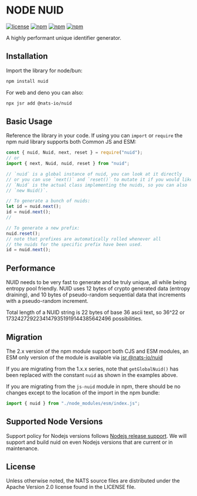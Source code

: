 # NODE NUID

[![license](https://img.shields.io/github/license/nats-io/node-nuid.svg)](https://www.apache.org/licenses/LICENSE-2.0)
[![npm](https://img.shields.io/npm/v/nuid.svg)](https://www.npmjs.com/package/nuid)
[![npm](https://img.shields.io/npm/dt/nuid.svg)](https://www.npmjs.com/package/nuid)
[![npm](https://img.shields.io/npm/dm/nuid.svg)](https://www.npmjs.com/package/nuid)

A highly performant unique identifier generator.

## Installation

Import the library for node/bun:

```bash
npm install nuid
```

For web and deno you can also:

```bash
npx jsr add @nats-io/nuid
```

## Basic Usage

Reference the library in your code. If using you can `import` or `require` the
npm nuid library supports both Common JS and ESM:

```javascript
const { nuid, Nuid, next, reset } = require("nuid");
// or
import { next, Nuid, nuid, reset } from "nuid";

// `nuid` is a global instance of nuid, you can look at it directly
// or you can use `next()` and `reset()` to mutate it if you would like.
// `Nuid` is the actual class implementing the nuids, so you can also
// `new Nuid()`.
```

```javascript
// To generate a bunch of nuids:
let id = nuid.next();
id = nuid.next();
//

// To generate a new prefix:
nuid.reset();
// note that prefixes are automatically rolled whenever all
// the nuids for the specific prefix have been used.
id = nuid.next();
```

## Performance

NUID needs to be very fast to generate and be truly unique, all while being
entropy pool friendly. NUID uses 12 bytes of crypto generated data (entropy
draining), and 10 bytes of pseudo-random sequential data that increments with a
pseudo-random increment.

Total length of a NUID string is 22 bytes of base 36 ascii text, so 36^22 or
17324272922341479351919144385642496 possibilities.

## Migration

The 2.x version of the npm module support both CJS and ESM modules, an ESM only
version of the module is available via
[jsr @nats-io/nuid](https://jsr.io/@nats-io/nuid)

If you are migrating from the 1.x.x series, note that `getGlobalNuid()` has been
replaced with the constant `nuid` as shown in the examples above.

If you are migrating from the `js-nuid` module in npm, there should be no
changes except to the location of the import in the npm bundle:

```typescript
import { nuid } from "./node_modules/esm/index.js";
```

## Supported Node Versions

Support policy for Nodejs versions follows
[Nodejs release support](https://github.com/nodejs/Release). We will support and
build nuid on even Nodejs versions that are current or in maintenance.

## License

Unless otherwise noted, the NATS source files are distributed under the Apache
Version 2.0 license found in the LICENSE file.
